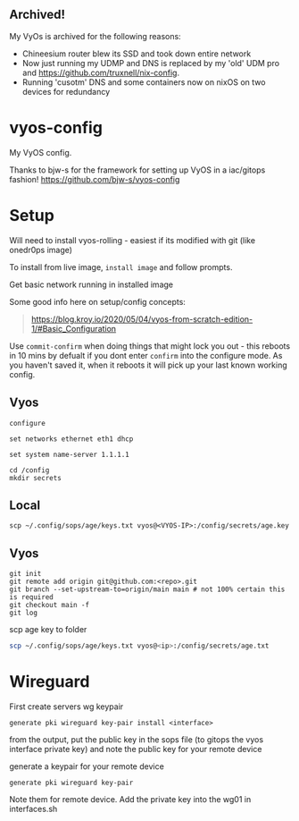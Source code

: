## Archived!

My VyOs is archived for the following reasons:

- Chineesium router blew its SSD and took down entire network
- Now just running my UDMP and DNS is replaced by my 'old' UDM pro and https://github.com/truxnell/nix-config.
- Running 'cusotm' DNS and some containers now on nixOS on two devices for redundancy

# vyos-config

My VyOS config.

Thanks to bjw-s for the framework for setting up VyOS in a iac/gitops fashion!
https://github.com/bjw-s/vyos-config

# Setup

Will need to install vyos-rolling - easiest if its modified with git (like onedr0ps image)

To install from live image, `install image` and follow prompts.

Get basic network running in installed image

Some good info here on setup/config concepts:

> https://blog.kroy.io/2020/05/04/vyos-from-scratch-edition-1/#Basic_Configuration

Use `commit-confirm` when doing things that might lock you out - this reboots in 10 mins by defualt if you dont enter `confirm` into the configure mode. As you haven't saved it, when it reboots it will pick up your last known working config.

## Vyos

```
configure

set networks ethernet eth1 dhcp

set system name-server 1.1.1.1
```

```
cd /config
mkdir secrets
```

## Local

```
scp ~/.config/sops/age/keys.txt vyos@<VYOS-IP>:/config/secrets/age.key
```

## Vyos

```
git init
git remote add origin git@github.com:<repo>.git
git branch --set-upstream-to=origin/main main # not 100% certain this is required
git checkout main -f
git log
```

scp age key to folder

```bash
scp ~/.config/sops/age/keys.txt vyos@<ip>:/config/secrets/age.txt
```

# Wireguard

First create servers wg keypair

```
generate pki wireguard key-pair install <interface>
```

from the output, put the public key in the sops file (to gitops the vyos interface private key) and note the public key for your remote device

generate a keypair for your remote device

```
generate pki wireguard key-pair
```

Note them for remote device. Add the private key into the wg01 in interfaces.sh
